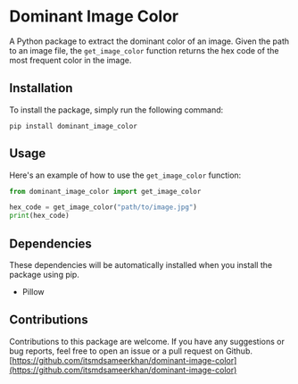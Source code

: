 # Dominant Image Color

A Python package to extract the dominant color of an image. Given the path to an image file, the `get_image_color` function returns the hex code of the most frequent color in the image.

## Installation

To install the package, simply run the following command:

```
pip install dominant_image_color
```

## Usage

Here's an example of how to use the `get_image_color` function:

```python
from dominant_image_color import get_image_color

hex_code = get_image_color("path/to/image.jpg")
print(hex_code)
```

## Dependencies

These dependencies will be automatically installed when you install the package using pip.

- Pillow

## Contributions

Contributions to this package are welcome. If you have any suggestions or bug reports, feel free to open an issue or a pull request on Github.
[https://github.com/itsmdsameerkhan/dominant-image-color](https://github.com/itsmdsameerkhan/dominant-image-color)
